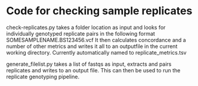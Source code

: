 # Code for checking sample replicates

check-replicates.py takes a folder location as input and looks for individually genotyped replicate pairs in the following format SOMESAMPLENAME.BS123456.vcf
It then calculates concordance and a number of other metrics and writes it all to an outputfile in the current working directory. Currently automatically named to replicate_metrics.tsv

generate_filelist.py takes a list of fastqs as input, extracts and pairs replicates and writes to an output file. This can then be used to run the replicate genotyping pipeline.
